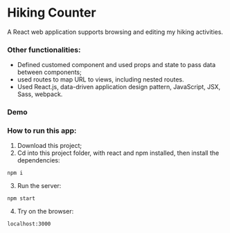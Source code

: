# Hiking Counter

A React web application supports browsing and editing my hiking activities.

### Other functionalities:
- Defined customed component and used props and state to pass data between components; 
- used routes to map URL to views, including nested routes.
- Used React.js, data-driven application design pattern, JavaScript, JSX, Sass, webpack.

### Demo


### How to run this app:
1. Download this project;
2. Cd into this project folder, with react and npm installed, then install the dependencies:
```
npm i
```
3. Run the server:
```
npm start
```
4. Try on the browser:
```
localhost:3000
```
